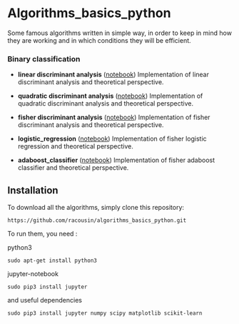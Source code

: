 # Algorithms_basics_python

Some famous algorithms written in simple way, in order to keep in mind how they are working and in which conditions they will be efficient.

### Binary classification

- **linear discriminant analysis** ([notebook](https://github.com/racousin/algorithms_basics_python/blob/master/binary_classification/linear_discriminant_analysis.ipynb)) Implementation of linear discriminant analysis and theoretical perspective.

- **quadratic discriminant analysis** ([notebook](https://github.com/racousin/algorithms_basics_python/blob/master/binary_classification/quadratic_discriminant_analysis.ipynb)) Implementation of quadratic discriminant analysis  and theoretical perspective.

- **fisher discriminant analysis** ([notebook](https://github.com/racousin/algorithms_basics_python/blob/master/binary_classification/fisher_discriminant_analysis.ipynb)) Implementation of fisher discriminant analysis and theoretical perspective.

- **logistic_regression** ([notebook](https://github.com/racousin/algorithms_basics_python/blob/master/binary_classification/logistic_regression.ipynb)) Implementation of fisher logistic regression and theoretical perspective.

- **adaboost_classifier** ([notebook](https://github.com/racousin/algorithms_basics_python/blob/master/binary_classification/adaboost_classifier.ipynb)) Implementation of fisher adaboost classifier and theoretical perspective.


## Installation

To download all the algorithms, simply clone this repository:
```
https://github.com/racousin/algorithms_basics_python.git
```

To run them, you need :

python3
```
sudo apt-get install python3
```

jupyter-notebook
```
sudo pip3 install jupyter
```

and useful dependencies
```
sudo pip3 install jupyter numpy scipy matplotlib scikit-learn
```
